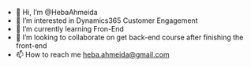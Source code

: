 - 👋 Hi, I’m @HebaAhmeida
- 👀 I’m interested in Dynamics365 Customer Engagement 
- 🌱 I’m currently learning Fron-End 
- 💞️ I’m looking to collaborate on get back-end course after finishing the front-end 
- 📫 How to reach me heba.ahmeida@gmail.com

<!---
HebaAhmeida/HebaAhmeida is a ✨ special ✨ repository because its `README.md` (this file) appears on your GitHub profile.
You can click the Preview link to take a look at your changes.
--->
